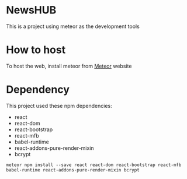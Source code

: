 # NewsHUB
This is a project using meteor as the development tools 

# How to host
To host the web, install meteor from [Meteor](https://www.meteor.com/install) website

# Dependency
This project used these npm dependencies:
  - react
  - react-dom
  - react-bootstrap
  - react-mfb
  - babel-runtime
  - react-addons-pure-render-mixin
  - bcrypt
  
```
meteor npm install --save react react-dom react-bootstrap react-mfb babel-runtime react-addons-pure-render-mixin bcrypt
```
